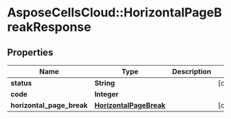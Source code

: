 # AsposeCellsCloud::HorizontalPageBreakResponse

## Properties
Name | Type | Description | Notes
------------ | ------------- | ------------- | -------------
**status** | **String** |  | [optional] 
**code** | **Integer** |  | 
**horizontal_page_break** | [**HorizontalPageBreak**](HorizontalPageBreak.md) |  | [optional] 


